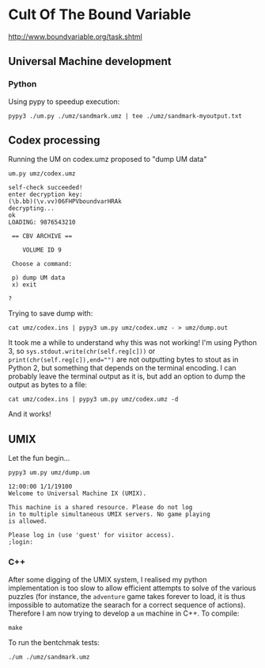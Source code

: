 # Cult Of The Bound Variable

http://www.boundvariable.org/task.shtml

## Universal Machine development

### Python

Using pypy to speedup execution:

```
pypy3 ./um.py ./umz/sandmark.umz | tee ./umz/sandmark-myoutput.txt
```

## Codex processing

Running the UM on codex.umz proposed to "dump UM data"

```
um.py umz/codex.umz
```

```
self-check succeeded!
enter decryption key:
(\b.bb)(\v.vv)06FHPVboundvarHRAk
decrypting...
ok
LOADING: 9876543210

 == CBV ARCHIVE ==
 
    VOLUME ID 9

 Choose a command:

 p) dump UM data
 x) exit

?
```

Trying to save dump with:

```
cat umz/codex.ins | pypy3 um.py umz/codex.umz - > umz/dump.out
```

It took me a while to understand why this was not working! I'm using Python 3, so `sys.stdout.write(chr(self.reg[c]))` or `print(chr(self.reg[c]),end="")` are not outputting bytes to stout as in Python 2, but something that depends on the terminal encoding. I can probably leave the terminal output as it is, but add an option to dump the output as bytes to a file:

```
cat umz/codex.ins | pypy3 um.py umz/codex.umz -d
```

And it works!

## UMIX

Let the fun begin...

```
pypy3 um.py umz/dump.um
```

```
12:00:00 1/1/19100
Welcome to Universal Machine IX (UMIX).

This machine is a shared resource. Please do not log
in to multiple simultaneous UMIX servers. No game playing
is allowed.

Please log in (use 'guest' for visitor access).
;login:
```

### C++

After some digging of the UMIX system, I realised my python implementation is too slow to allow efficient attempts to solve of the various puzzles (for instance, the `adventure` game takes forever to load, it is thus impossible to automatize the searach for a correct sequence of actions). Therefore I am now trying to develop a `um` machine in C++. To compile:

```
make
```

To run the bentchmak tests:

```
./um ./umz/sandmark.umz
```
